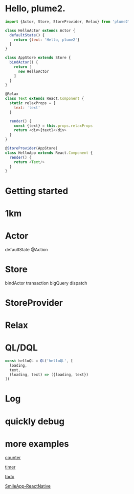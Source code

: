 # Hello, plume2.
```javascript
import {Actor, Store, StoreProvider, Relax} from 'plume2'

class HelloActor extends Actor {
  defaultState() {
    return {text: 'Hello, plume2'}
  }
}

class AppStore extends Store {
  bindActor() {
    return [
      new HelloActor
    ]
  }
}

@Relax
class Text extends React.Component {
  static relaxProps = {
    text: 'text'
  }

  render() {
    const {text} = this.props.relaxProps
    return <div>{text}</div>
  }
}

@StoreProvider(AppStore)
class HelloApp extends React.Component {
  render() {
    return <Text/>
  }
}


```

# Getting started

# 1km

# Actor

defaultState
@Action

# Store

bindActor
transaction
bigQuery
dispatch


# StoreProvider

# Relax


# QL/DQL
```js
const helloQL = QL('helloQL', [
  loading,
  text,
  (loading, text) => ({loading, text})
])
```

# Log

# quickly debug

# more examples

[counter](https://github.com/hufeng/plume2/tree/master/examples/counter)

[timer](https://github.com/hufeng/plume2/tree/master/examples/timer)

[todo](https://github.com/hufeng/plume2/tree/master/examples/todo)

[SmileApp-ReactNative](https://github.com/hufeng/plume2/tree/master/examples/SmileApp)
